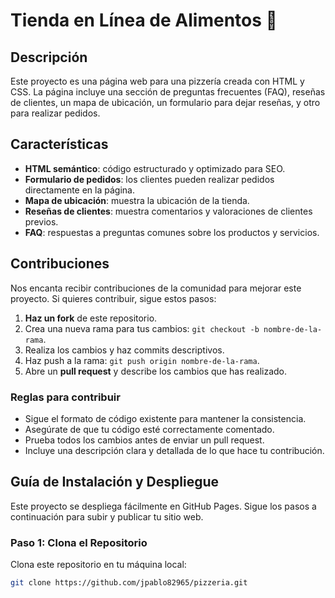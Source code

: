 # Tienda en Línea de Alimentos 🍕

## Descripción

Este proyecto es una página web para una pizzería creada con HTML y CSS. La página incluye una sección de preguntas frecuentes (FAQ), reseñas de clientes, un mapa de ubicación, un formulario para dejar reseñas, y otro para realizar pedidos.

## Características

- **HTML semántico**: código estructurado y optimizado para SEO.
- **Formulario de pedidos**: los clientes pueden realizar pedidos directamente en la página.
- **Mapa de ubicación**: muestra la ubicación de la tienda.
- **Reseñas de clientes**: muestra comentarios y valoraciones de clientes previos.
- **FAQ**: respuestas a preguntas comunes sobre los productos y servicios.

## Contribuciones

Nos encanta recibir contribuciones de la comunidad para mejorar este proyecto. Si quieres contribuir, sigue estos pasos:

1. **Haz un fork** de este repositorio.
2. Crea una nueva rama para tus cambios: `git checkout -b nombre-de-la-rama`.
3. Realiza los cambios y haz commits descriptivos.
4. Haz push a la rama: `git push origin nombre-de-la-rama`.
5. Abre un **pull request** y describe los cambios que has realizado.

### Reglas para contribuir

- Sigue el formato de código existente para mantener la consistencia.
- Asegúrate de que tu código esté correctamente comentado.
- Prueba todos los cambios antes de enviar un pull request.
- Incluye una descripción clara y detallada de lo que hace tu contribución.

## Guía de Instalación y Despliegue

Este proyecto se despliega fácilmente en GitHub Pages. Sigue los pasos a continuación para subir y publicar tu sitio web.

### Paso 1: Clona el Repositorio

Clona este repositorio en tu máquina local:

```bash
git clone https://github.com/jpablo82965/pizzeria.git
